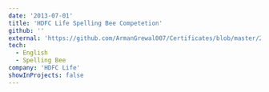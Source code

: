 ```yaml
---
date: '2013-07-01'
title: 'HDFC Life Spelling Bee Competetion'
github: ''
external: 'https://github.com/ArmanGrewal007/Certificates/blob/master/2013_07_01_HDFC_Spelling_Bee.pdf'
tech:
  - English
  - Spelling Bee
company: 'HDFC Life'
showInProjects: false
---
```



